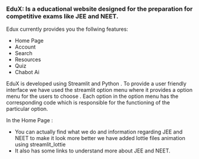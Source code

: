 ### EduX:  Is a educational website designed for the preparation for competitive exams like JEE and NEET.
Edux currently provides you the follwing features:
- Home Page
- Account
- Search
- Resources
- Quiz
- Chabot Ai
  
EduX is developed using Streamlit and Python . To provide a user friendly interface we have used the streamlit option menu where it provides a option menu for the users to choose . Each option in the option menu has the corresponding code which  is responsible for the functioning of the particular option.

In the Home Page :

- You can actually find what we do and information regarding JEE and NEET to make it look more better we have added lottie files animation using streamlit_lottie
- It also has some links to understand more about JEE and NEET.

